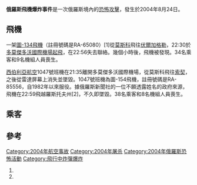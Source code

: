 **俄羅斯飛機爆炸事件**是一次俄羅斯境內的[恐怖攻擊](https://zh.wikipedia.org/wiki/恐怖攻擊 "wikilink")，發生於2004年8月24日。

## 飛機

一架[圖-134飛機](https://zh.wikipedia.org/wiki/圖-134 "wikilink")（註冊號碼是RA-65080）\[1\]從[莫斯科](../Page/莫斯科.md "wikilink")飛往[伏爾加格勒](https://zh.wikipedia.org/wiki/伏爾加格勒 "wikilink")，22:30於[多莫傑多沃國際機場起飛](https://zh.wikipedia.org/wiki/多莫傑多沃國際機場 "wikilink")，在22:56失去聯絡。幾個小時後，飛機被發現。34名乘客和9名機組人員喪生。

[西伯利亞航空](https://zh.wikipedia.org/wiki/西伯利亞航空 "wikilink")1047號班機在21:35離開多莫傑多沃國際機場，從莫斯科飛往[索契](../Page/索契.md "wikilink")，之後從雷達屏幕上消失並墜毀。1047號班機為圖-154飛機，註冊號碼是RA-85556，自1982年以來服役。據俄羅斯新聞社的一位不願透露姓名的政府來源，飛機在22:59飛越羅斯托夫州\[2\]，不久即墜毀。38名乘客和8名機組人員喪生。

## 乘客

## 參考

<references/>

[Category:2004年航空事故](https://zh.wikipedia.org/wiki/Category:2004年航空事故 "wikilink")
[Category:2004年屠杀](https://zh.wikipedia.org/wiki/Category:2004年屠杀 "wikilink")
[Category:2004年俄羅斯恐怖活動](https://zh.wikipedia.org/wiki/Category:2004年俄羅斯恐怖活動 "wikilink")
[Category:飛行中炸彈爆炸](https://zh.wikipedia.org/wiki/Category:飛行中炸彈爆炸 "wikilink")

1.
2.
